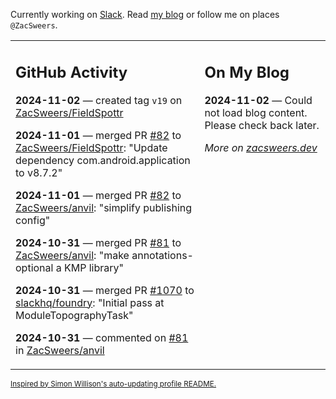 Currently working on [Slack](https://slack.com/). Read [my blog](https://zacsweers.dev/) or follow me on places `@ZacSweers`.

<table><tr><td valign="top" width="60%">

## GitHub Activity
<!-- githubActivity starts -->
**2024-11-02** — created tag `v19` on [ZacSweers/FieldSpottr](https://github.com/ZacSweers/FieldSpottr)

**2024-11-01** — merged PR [#82](https://github.com/ZacSweers/FieldSpottr/pull/82) to [ZacSweers/FieldSpottr](https://github.com/ZacSweers/FieldSpottr): "Update dependency com.android.application to v8.7.2"

**2024-11-01** — merged PR [#82](https://github.com/ZacSweers/anvil/pull/82) to [ZacSweers/anvil](https://github.com/ZacSweers/anvil): "simplify publishing config"

**2024-10-31** — merged PR [#81](https://github.com/ZacSweers/anvil/pull/81) to [ZacSweers/anvil](https://github.com/ZacSweers/anvil): "make annotations-optional a KMP library"

**2024-10-31** — merged PR [#1070](https://github.com/slackhq/foundry/pull/1070) to [slackhq/foundry](https://github.com/slackhq/foundry): "Initial pass at ModuleTopographyTask"

**2024-10-31** — commented on [#81](https://github.com/ZacSweers/anvil/pull/81#issuecomment-2450411999) in [ZacSweers/anvil](https://github.com/ZacSweers/anvil)
<!-- githubActivity ends -->
</td><td valign="top" width="40%">

## On My Blog
<!-- blog starts -->
**2024-11-02** — Could not load blog content. Please check back later.
<!-- blog ends -->
_More on [zacsweers.dev](https://zacsweers.dev/)_
</td></tr></table>

<sub><a href="https://simonwillison.net/2020/Jul/10/self-updating-profile-readme/">Inspired by Simon Willison's auto-updating profile README.</a></sub>